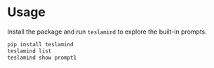 # Usage

Install the package and run `teslamind` to explore the built-in prompts.

```bash
pip install teslamind
teslamind list
teslamind show prompt1
```

